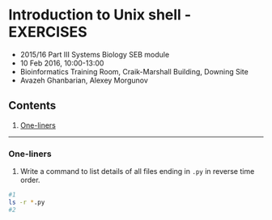 # Introduction to Unix shell - EXERCISES

* 2015/16 Part III Systems Biology SEB module
* 10 Feb 2016, 10:00-13:00
* Bioinformatics Training Room, Craik-Marshall Building, Downing Site
* Avazeh Ghanbarian, Alexey Morgunov

## Contents

1. [One-liners](#one-liners)

---
### One-liners

1. Write a command to list details of all files ending in `.py` in reverse time order.
```bash
#1
ls -r *.py
#2

```
